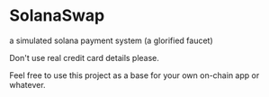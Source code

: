 ﻿# SolanaSwap
a simulated solana payment system
(a glorified faucet)

Don't use real credit card details please.

Feel free to use this project as a base for your own on-chain app or whatever.
